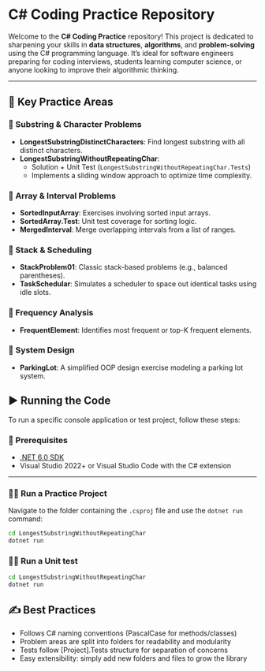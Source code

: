 # C# Coding Practice Repository

Welcome to the **C# Coding Practice** repository! This project is dedicated to sharpening your skills in **data structures**, **algorithms**, and **problem-solving** using the C# programming language. It’s ideal for software engineers preparing for coding interviews, students learning computer science, or anyone looking to improve their algorithmic thinking.

---


## 📌 Key Practice Areas

### 🔹 Substring & Character Problems
- **LongestSubstringDistinctCharacters**: Find longest substring with all distinct characters.
- **LongestSubstringWithoutRepeatingChar**:
  - Solution + Unit Test (`LongestSubstringWithoutRepeatingChar.Tests`)
  - Implements a sliding window approach to optimize time complexity.

### 🔹 Array & Interval Problems
- **SortedInputArray**: Exercises involving sorted input arrays.
- **SortedArray.Test**: Unit test coverage for sorting logic.
- **MergedInterval**: Merge overlapping intervals from a list of ranges.

### 🔹 Stack & Scheduling
- **StackProblem01**: Classic stack-based problems (e.g., balanced parentheses).
- **TaskSchedular**: Simulates a scheduler to space out identical tasks using idle slots.

### 🔹 Frequency Analysis
- **FrequentElement**: Identifies most frequent or top-K frequent elements.

### 🔹 System Design
- **ParkingLot**: A simplified OOP design exercise modeling a parking lot system.


## ▶️ Running the Code

To run a specific console application or test project, follow these steps:

### 📌 Prerequisites
- [.NET 6.0 SDK](https://dotnet.microsoft.com/en-us/download)
- Visual Studio 2022+ or Visual Studio Code with the C# extension

---

### 🏃‍♂️ Run a Practice Project

Navigate to the folder containing the `.csproj` file and use the `dotnet run` command:

```bash
cd LongestSubstringWithoutRepeatingChar
dotnet run
```

### 🏃‍♂️ Run a Unit test 

```bash
cd LongestSubstringWithoutRepeatingChar
dotnet run
```

## ✍️ Best Practices
- Follows C# naming conventions (PascalCase for methods/classes)
- Problem areas are split into folders for readability and modularity
- Tests follow [Project].Tests structure for separation of concerns
- Easy extensibility: simply add new folders and files to grow the library


